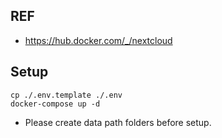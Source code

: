 ## REF ##
- https://hub.docker.com/_/nextcloud

## Setup ##
```
cp ./.env.template ./.env
docker-compose up -d
```

- Please create data path folders before setup.
